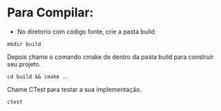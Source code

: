 
# Para Compilar:

- No diretorio com código fonte, crie a pasta build:

```
mkdir build

```
Depois chame o comando cmake de dentro da pasta build para construir seu projeto.
```
cd build && cmake ..

```
Chame CTest para testar a sua implementação. 
```
ctest

```



  
